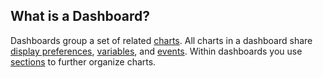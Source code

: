 ## What is a Dashboard?

Dashboards group a set of related [charts](https://community.wavefront.com/docs/DOC-1064). All charts in a dashboard share [display
preferences](https://community.wavefront.com/docs/DOC-1068#jive_content_id_Setting_Dashboard_Preferences),
[variables](https://community.wavefront.com/docs/DOC-1062), and [
events](https://community.wavefront.com/docs/DOC-1063). Within
dashboards you use [sections](https://community.wavefront.com/docs/DOC-1068#jive_content_id_Configuring_Dashboard_Sections) to further organize charts.
